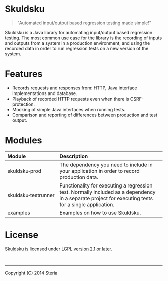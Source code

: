 Skuldsku
========

> "Automated input/output based regression testing made simple!"

Skuldsku is a Java library for automating input/output based regression testing. The most common use case for the library is the recording of inputs and outputs from a system in a production environment, and using the recorded data in order to run regression tests on a new version of the system.

# Features
* Records requests and responses from: HTTP, Java interface implementations and database.
* Playback of recorded HTTP requests even when there is CSRF-protection.
* Mocking of simple Java interfaces when running tests.
* Comparison and reporting of differences between production and test output.

# Modules
|Module                   |Description|
|:------------------------|:----------|
|skuldsku&#8209;prod      |The dependency you need to include in your application in order to record production data.|
|skuldsku&#8209;testrunner|Functionality for executing a regression test. Normally included as a dependency in a separate project for executing tests for a single application.|
|examples                 |Examples on how to use Skuldsku.|



# License
Skuldsku is licensed under [LGPL version 2.1 or later](LICENSE.txt).


<br />

-------------------------
Copyright (C) 2014 Steria
